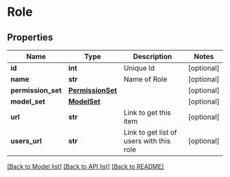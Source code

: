 # Role

## Properties
Name | Type | Description | Notes
------------ | ------------- | ------------- | -------------
**id** | **int** | Unique Id | [optional] 
**name** | **str** | Name of Role | [optional] 
**permission_set** | [**PermissionSet**](PermissionSet.md) |  | [optional] 
**model_set** | [**ModelSet**](ModelSet.md) |  | [optional] 
**url** | **str** | Link to get this item | [optional] 
**users_url** | **str** | Link to get list of users with this role | [optional] 

[[Back to Model list]](../README.md#documentation-for-models) [[Back to API list]](../README.md#documentation-for-api-endpoints) [[Back to README]](../README.md)


